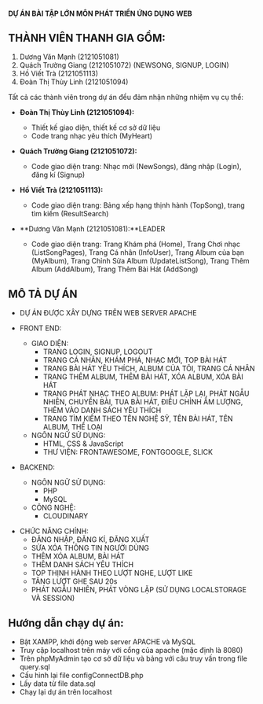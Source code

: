#### DỰ ÁN BÀI TẬP LỚN MÔN PHÁT TRIỂN ỨNG DỤNG WEB
## THÀNH VIÊN THANH GIA GỒM:
1. Dương Văn Mạnh (2121051081)
2. Quách Trường Giang (2121051072) (NEWSONG, SIGNUP, LOGIN)
3. Hồ Viết Trà (2121051113)
4. Đoàn Thị Thùy Linh (2121051094)


Tất cả các thành viên trong dự án đều đảm nhận những nhiệm vụ cụ thể:
- **Đoàn Thị Thùy Linh (2121051094):**
   + Thiết kế giao diện, thiết kế cơ sở dữ liệu
   + Code trang nhạc yêu thích (MyHeart)

- **Quách Trường Giang (2121051072):**
   + Code giao diện trang: Nhạc mới (NewSongs), đăng nhập (Login), đăng kí (Signup)

- **Hồ Viết Trà (2121051113):**
   + Code giao diện trang: Bảng xếp hạng thịnh hành (TopSong), trang tìm kiếm (ResultSearch)

- **Dương Văn Mạnh (2121051081):**LEADER
   + Code giao diện trang: Trang Khám phá (Home), Trang Chơi nhạc (ListSongPages), Trang Cá nhân (InfoUser), Trang Album của bạn (MyAlbum), Trang Chỉnh Sửa Album (UpdateListSong), Trang Thêm Album (AddAlbum), Trang Thêm Bài Hát (AddSong)
   
## MÔ TẢ DỰ ÁN
- DỰ ÁN ĐƯỢC XÂY DỰNG TRÊN WEB SERVER APACHE 

- FRONT END: 
    + GIAO DIỆN:
        * TRANG LOGIN, SIGNUP, LOGOUT
        * TRANG CÁ NHÂN, KHÁM PHÁ, NHẠC MỚI, TOP BÀI HÁT
        * TRANG BÀI HÁT YÊU THÍCH, ALBUM CỦA TÔI, TRANG CÁ NHÂN
        * TRANG THÊM ALBUM, THÊM BÀI HÁT, XÓA ALBUM, XÓA BÀI HÁT
        * TRANG PHÁT NHẠC THEO ALBUM: PHÁT LẶP LẠI, PHÁT NGẪU NHIÊN, CHUYỂN BÀI, TUA BÀI HÁT, ĐIỀU CHỈNH ÂM LƯỢNG, THÊM VÀO DANH SÁCH YÊU THÍCH
        * TRANG TÌM KIẾM THEO TÊN NGHỆ SỸ, TÊN BÀI HÁT, TÊN ALBUM, THỂ LOẠI
    + NGÔN NGỮ SỬ DỤNG: 
        * HTML, CSS & JavaScript
        * THƯ VIỆN: FRONTAWESOME, FONTGOOGLE, SLICK
- BACKEND:
    + NGÔN NGỮ SỬ DỤNG:
        * PHP
        * MySQL
    + CÔNG NGHỆ:
        * CLOUDINARY

* CHỨC NĂNG CHÍNH:
    - ĐĂNG NHẬP, ĐĂNG KÍ, ĐĂNG XUẤT
    - SỬA XÓA THÔNG TIN NGƯỜI DÙNG
    - THÊM XÓA ALBUM, BÀI HÁT
    - THÊM DANH SÁCH YÊU THÍCH
    - TOP THỊNH HÀNH THEO LƯỢT NGHE, LƯỢT LIKE
    - TĂNG LƯỢT GHE SAU 20s
    - PHÁT NGẪU NHIÊN, PHÁT VÒNG LẶP (SỬ DỤNG LOCALSTORAGE VÀ SESSION)



## Hướng dẫn chạy dự án:
- Bật XAMPP, khởi động web server APACHE và MySQL
- Truy cập localhost trên máy với cổng của apache (mặc định là 8080)
- Trên phpMyAdmin tạo cơ sở dữ liệu và bảng với câu truy vấn trong file query.sql
- Cấu hình lại file configConnectDB.php 
- Lấy data từ file data.sql
- Chạy lại dự án trên localhost

